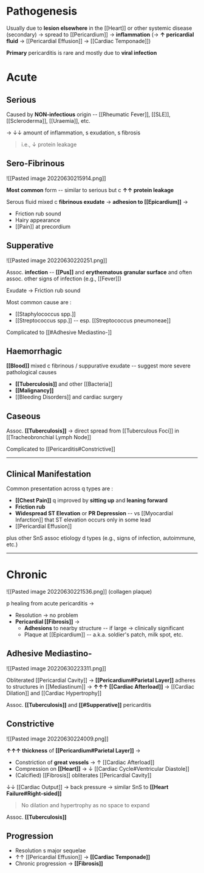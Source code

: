 # Pathogenesis
Usually due to **lesion elsewhere** in the [[Heart]] or other systemic disease (secondary) → spread to [[Pericardium]] → **inflammation** (→ **↑ pericardial fluid** → [[Pericardial Effusion]] → [[Cardiac Temponade]]) 

**Primary** pericarditis is rare and mostly due to **viral infection**

# Acute
## Serious
Caused by **NON-infectious** origin -- [[Rheumatic Fever]], [[SLE]], [[Scleroderma]], [[Uraemia]], etc.

→ ↓↓ amount of inflammation, s exudation, s fibrosis

> i.e., ↓ protein leakage

## Sero-Fibrinous

![[Pasted image 20220630215914.png]]

**Most common** form -- similar to serious but c **↑↑ protein leakage**

Serous fluid mixed c **fibrinous exudate** → **adhesion to [[Epicardium]]** →
- Friction rub sound
- Hairy appearance
- [[Pain]] at precordium

## Supperative

![[Pasted image 20220630220251.png]]

Assoc. **infection** -- **[[Pus]]** and **erythematous granular surface** and often assoc. other signs of infection (e.g., [[Fever]])

Exudate → Friction rub sound

Most common cause are :
- [[Staphylococcus spp.]]
- [[Streptococcus spp.]] -- esp. [[Streptococcus pneumoneae]]

Complicated to [[#Adhesive Mediastino-]]

## Haemorrhagic
**[[Blood]]** mixed c fibrinous / suppurative exudate -- suggest more severe pathological causes
- **[[Tuberculosis]]** and other [[Bacteria]]
- **[[Malignancy]]**
- [[Bleeding Disorders]] and cardiac surgery

## Caseous
Assoc. **[[Tuberculosis]]** → direct spread from [[Tuberculous Foci]] in [[Tracheobronchial Lymph Node]]

Complicated to [[Pericarditis#Constrictive]]

--- 
## Clinical Manifestation
Common presentation across q types are :
- **[[Chest Pain]]** q improved by **sitting up** and **leaning forward**
- **Friction rub**
- **Widespread ST Elevation** or **PR Depression** -- vs [[Myocardial Infarction]] that ST elevation occurs only in some lead
- [[Pericardial Effusion]]

plus other SnS assoc etiology d types (e.g., signs of infection, autoimmune, etc.)

---

# Chronic

![[Pasted image 20220630221536.png]]
(collagen plaque)

p healing from acute pericarditis →
- Resolution → no problem
- **Pericardial [[Fibrosis]]** →
	- **Adhesions** to nearby structure -- if large → clinically significant
	- Plaque at [[Epicardium]] -- a.k.a. soldier's patch, milk spot, etc. 

## Adhesive Mediastino-

![[Pasted image 20220630223311.png]]

Obliterated [[Pericardial Cavity]] → **[[Pericardium#Parietal Layer]]** adheres to structures in [[Mediastinum]] → **↑↑↑ [[Cardiac Afterload]]** → [[Cardiac Dilation]] and [[Cardiac Hypertrophy]]

Assoc. **[[Tuberculosis]]** and **[[#Supperative]]** pericarditis

## Constrictive

![[Pasted image 20220630224009.png]]

**↑↑↑ thickness** of **[[Pericardium#Parietal Layer]]** → 
- Constriction of **great vessels** → ↑ [[Cardiac Afterload]]
- Compression on **[[Heart]]** → ↓ [[Cardiac Cycle#Ventricular Diastole]]
- (Calcified) [[Fibrosis]] obliterates [[Pericardial Cavity]] 

↓↓ [[Cardiac Output]] → back pressure → similar SnS to **[[Heart Failure#Right-sided]]**

> No dilation and hypertrophy as no space to expand

Assoc. **[[Tuberculosis]]**

## Progression
- Resolution s major sequelae
- ↑↑ [[Pericardial Effusion]] → **[[Cardiac Temponade]]** 
- Chronic progression → **[[Fibrosis]]**

